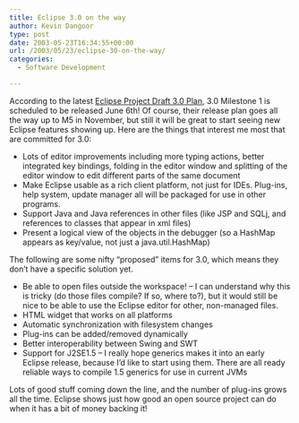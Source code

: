 ```yaml
---
title: Eclipse 3.0 on the way
author: Kevin Dangoor
type: post
date: 2003-05-23T16:34:55+00:00
url: /2003/05/23/eclipse-30-on-the-way/
categories:
  - Software Development

---
```

According to the latest [Eclipse Project Draft 3.0 Plan][1], 3.0 Milestone 1 is scheduled to be released June 6th! Of course, their release plan goes all the way up to M5 in November, but still it will be great to start seeing new Eclipse features showing up. Here are the things that interest me most that are committed for 3.0:

  * Lots of editor improvements including more typing actions, better integrated key bindings, folding in the editor window and splitting of the editor window to edit different parts of the same document
  * Make Eclipse usable as a rich client platform, not just for IDEs. Plug-ins, help system, update manager all will be packaged for use in other programs.
  * Support Java and Java references in other files (like JSP and SQLj, and references to classes that appear in xml files)
  * Present a logical view of the objects in the debugger (so a HashMap appears as key/value, not just a java.util.HashMap)

The following are some nifty &#8220;proposed&#8221; items for 3.0, which means they don&#8217;t have a specific solution yet.

  * Be able to open files outside the workspace! &#8211; I can understand why this is tricky (do those files compile? If so, where to?), but it would still be nice to be able to use the Eclipse editor for other, non-managed files.
  * HTML widget that works on all platforms
  * Automatic synchronization with filesystem changes
  * Plug-ins can be added/removed dynamically
  * Better interoperability between Swing and SWT
  * Support for J2SE1.5 &#8211; I really hope generics makes it into an early Eclipse release, because I&#8217;d like to start using them. There are all ready reliable ways to compile 1.5 generics for use in current JVMs

Lots of good stuff coming down the line, and the number of plug-ins grows all the time. Eclipse shows just how good an open source project can do when it has a bit of money backing it!

 [1]: http://www.eclipse.org/eclipse/development/eclipse_project_plan_3_0.html "Eclipse Project Draft 3.0 Plan"